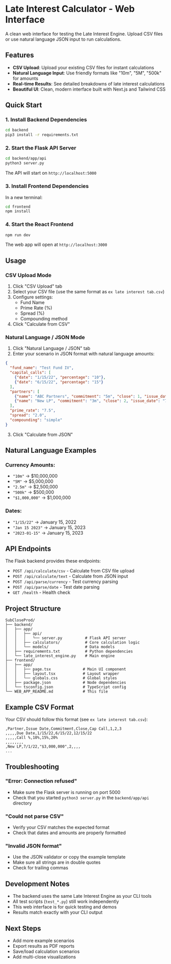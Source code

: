# Late Interest Calculator - Web Interface

A clean web interface for testing the Late Interest Engine. Upload CSV files or use natural language JSON input to run calculations.

## Features

- **CSV Upload**: Upload your existing CSV files for instant calculations
- **Natural Language Input**: Use friendly formats like "10m", "5M", "500k" for amounts
- **Real-time Results**: See detailed breakdowns of late interest calculations
- **Beautiful UI**: Clean, modern interface built with Next.js and Tailwind CSS

## Quick Start

### 1. Install Backend Dependencies

```bash
cd backend
pip3 install -r requirements.txt
```

### 2. Start the Flask API Server

```bash
cd backend/app/api
python3 server.py
```

The API will start on `http://localhost:5000`

### 3. Install Frontend Dependencies

In a new terminal:

```bash
cd frontend
npm install
```

### 4. Start the React Frontend

```bash
npm run dev
```

The web app will open at `http://localhost:3000`

## Usage

### CSV Upload Mode

1. Click "CSV Upload" tab
2. Select your CSV file (use the same format as `ex late interest tab.csv`)
3. Configure settings:
   - Fund Name
   - Prime Rate (%)
   - Spread (%)
   - Compounding method
4. Click "Calculate from CSV"

### Natural Language / JSON Mode

1. Click "Natural Language / JSON" tab
2. Enter your scenario in JSON format with natural language amounts:

```json
{
  "fund_name": "Test Fund IV",
  "capital_calls": [
    {"date": "1/15/22", "percentage": "10"},
    {"date": "6/15/22", "percentage": "15"}
  ],
  "partners": [
    {"name": "ABC Partners", "commitment": "5m", "close": 1, "issue_date": "1/15/22"},
    {"name": "New LP", "commitment": "3m", "close": 2, "issue_date": "7/1/22"}
  ],
  "prime_rate": "7.5",
  "spread": "2.0",
  "compounding": "simple"
}
```

3. Click "Calculate from JSON"

## Natural Language Examples

### Currency Amounts:
- `"10m"` → $10,000,000
- `"5M"` → $5,000,000
- `"2.5m"` → $2,500,000
- `"500k"` → $500,000
- `"$1,000,000"` → $1,000,000

### Dates:
- `"1/15/22"` → January 15, 2022
- `"Jan 15 2023"` → January 15, 2023
- `"2023-01-15"` → January 15, 2023

## API Endpoints

The Flask backend provides these endpoints:

- `POST /api/calculate/csv` - Calculate from CSV file upload
- `POST /api/calculate/text` - Calculate from JSON input
- `POST /api/parse/currency` - Test currency parsing
- `POST /api/parse/date` - Test date parsing
- `GET /health` - Health check

## Project Structure

```
SubCloseProd/
├── backend/
│   ├── app/
│   │   ├── api/
│   │   │   └── server.py          # Flask API server
│   │   ├── calculators/           # Core calculation logic
│   │   └── models/                # Data models
│   ├── requirements.txt           # Python dependencies
│   └── late_interest_engine.py    # Main engine
├── frontend/
│   ├── app/
│   │   ├── page.tsx              # Main UI component
│   │   ├── layout.tsx            # Layout wrapper
│   │   └── globals.css           # Global styles
│   ├── package.json              # Node dependencies
│   └── tsconfig.json             # TypeScript config
└── WEB_APP_README.md             # This file
```

## Example CSV Format

Your CSV should follow this format (see `ex late interest tab.csv`):

```csv
,Partner,Issue Date,Commitment,Close,Cap Call,1,2,3
,,,,,Due Date,1/15/22,6/15/22,12/15/22
,,,,,Call %,10%,15%,20%
,,,,,,,,
,New LP,7/1/22,"$3,000,000",2,,,,
...
```

## Troubleshooting

### "Error: Connection refused"
- Make sure the Flask server is running on port 5000
- Check that you started `python3 server.py` in the `backend/app/api` directory

### "Could not parse CSV"
- Verify your CSV matches the expected format
- Check that dates and amounts are properly formatted

### "Invalid JSON format"
- Use the JSON validator or copy the example template
- Make sure all strings are in double quotes
- Check for trailing commas

## Development Notes

- The backend uses the same Late Interest Engine as your CLI tools
- All test scripts (`test_*.py`) still work independently
- This web interface is for quick testing and demos
- Results match exactly with your CLI output

## Next Steps

- Add more example scenarios
- Export results as PDF reports
- Save/load calculation scenarios
- Add multi-close visualizations
